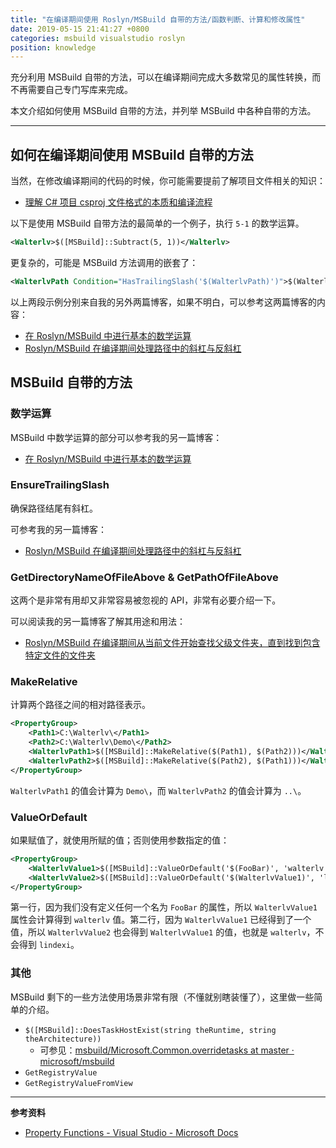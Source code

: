 ```yaml
---
title: "在编译期间使用 Roslyn/MSBuild 自带的方法/函数判断、计算和修改属性"
date: 2019-05-15 21:41:27 +0800
categories: msbuild visualstudio roslyn
position: knowledge
---
```


充分利用 MSBuild 自带的方法，可以在编译期间完成大多数常见的属性转换，而不再需要自己专门写库来完成。

本文介绍如何使用 MSBuild 自带的方法，并列举 MSBuild 中各种自带的方法。

---

<div id="toc"></div>

## 如何在编译期间使用 MSBuild 自带的方法

当然，在修改编译期间的代码的时候，你可能需要提前了解项目文件相关的知识：

- [理解 C# 项目 csproj 文件格式的本质和编译流程](/post/understand-the-csproj.html)

以下是使用 MSBuild 自带方法的最简单的一个例子，执行 `5-1` 的数学运算。

```xml
<Walterlv>$([MSBuild]::Subtract(5, 1))</Walterlv>
```

更复杂的，可能是 MSBuild 方法调用的嵌套了：

```xml
<WalterlvPath Condition="HasTrailingSlash('$(WalterlvPath)')">$(WalterlvPath.Substring(0, $([MSBuild]::Add($(WalterlvPath.Length), -1))))</WalterlvPath>
```

以上两段示例分别来自我的另外两篇博客，如果不明白，可以参考这两篇博客的内容：

- [在 Roslyn/MSBuild 中进行基本的数学运算](/post/msbuild-numeric-methods.html)
- [Roslyn/MSBuild 在编译期间处理路径中的斜杠与反斜杠](/post/msbuild-path-trailing-slash.html)

## MSBuild 自带的方法

### 数学运算

MSBuild 中数学运算的部分可以参考我的另一篇博客：

- [在 Roslyn/MSBuild 中进行基本的数学运算](/post/msbuild-numeric-methods.html)

### EnsureTrailingSlash

确保路径结尾有斜杠。

可参考我的另一篇博客：

- [Roslyn/MSBuild 在编译期间处理路径中的斜杠与反斜杠](/post/msbuild-path-trailing-slash.html)

### GetDirectoryNameOfFileAbove & GetPathOfFileAbove

这两个是非常有用却又非常容易被忽视的 API，非常有必要介绍一下。

可以阅读我的另一篇博客了解其用途和用法：

- [Roslyn/MSBuild 在编译期间从当前文件开始查找父级文件夹，直到找到包含特定文件的文件夹](/post/msbuild-get-directory-name-of-file-above.html)


### MakeRelative

计算两个路径之间的相对路径表示。

```xml
<PropertyGroup>
    <Path1>C:\Walterlv\</Path1>
    <Path2>C:\Walterlv\Demo\</Path2>
    <WalterlvPath1>$([MSBuild]::MakeRelative($(Path1), $(Path2)))</WalterlvPath1>
    <WalterlvPath2>$([MSBuild]::MakeRelative($(Path2), $(Path1)))</WalterlvPath2>
</PropertyGroup>
```

`WalterlvPath1` 的值会计算为 `Demo\`，而 `WalterlvPath2` 的值会计算为 `..\`。

### ValueOrDefault

如果赋值了，就使用所赋的值；否则使用参数指定的值：

```xml
<PropertyGroup>
    <WalterlvValue1>$([MSBuild]::ValueOrDefault('$(FooBar)', 'walterlv'))</WalterlvValue1>
    <WalterlvValue2>$([MSBuild]::ValueOrDefault('$(WalterlvValue1)', 'lindexi'))</WalterlvValue2>
</PropertyGroup>
```

第一行，因为我们没有定义任何一个名为 `FooBar` 的属性，所以 `WalterlvValue1` 属性会计算得到 `walterlv` 值。第二行，因为 `WalterlvValue1` 已经得到了一个值，所以 `WalterlvValue2` 也会得到 `WalterlvValue1` 的值，也就是 `walterlv`，不会得到 `lindexi`。

### 其他

MSBuild 剩下的一些方法使用场景非常有限（不懂就别瞎装懂了），这里做一些简单的介绍。

- `$([MSBuild]::DoesTaskHostExist(string theRuntime, string theArchitecture))`
    - 可参见：[msbuild/Microsoft.Common.overridetasks at master · microsoft/msbuild](https://github.com/Microsoft/msbuild/blob/master/src/Tasks/Microsoft.Common.overridetasks)
- `GetRegistryValue`
- `GetRegistryValueFromView`

---

**参考资料**

- [Property Functions - Visual Studio - Microsoft Docs](https://docs.microsoft.com/en-us/visualstudio/msbuild/property-functions)
